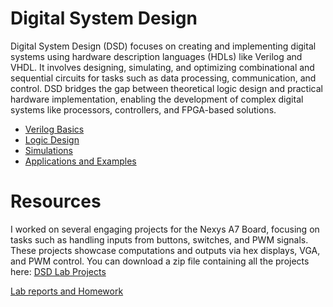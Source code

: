 # Digital System Design

Digital System Design (DSD) focuses on creating and implementing digital systems using hardware description languages (HDLs) like Verilog and VHDL. It involves designing, simulating, and optimizing combinational and sequential circuits for tasks such as data processing, communication, and control. DSD bridges the gap between theoretical logic design and practical hardware implementation, enabling the development of complex digital systems like processors, controllers, and FPGA-based solutions.

- [Verilog Basics](verilog.md)
- [Logic Design](logicDesign.md)
- [Simulations](simulations.md)
- [Applications and Examples](applications.md)


# Resources
I worked on several engaging projects for the Nexys A7 Board, focusing on tasks such as handling inputs from buttons, switches, and PWM signals. These projects showcase computations and outputs via hex displays, VGA, and PWM control. You can download a zip file containing all the projects here:
[DSD Lab Projects](projects.zip)

[Lab reports and Homework](paperwork.zip)